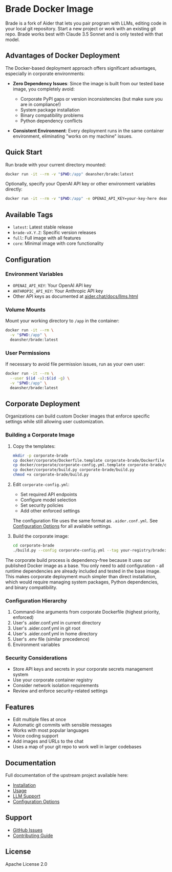 # Brade Docker Image

Brade is a fork of Aider that lets you pair program with LLMs, editing code in your local git repository.
Start a new project or work with an existing git repo.
Brade works best with Claude 3.5 Sonnet and is only tested with that model.

## Advantages of Docker Deployment

The Docker-based deployment approach offers significant advantages, especially in corporate environments:

- **Zero Dependency Issues**: Since the image is built from our tested base image, you completely avoid:
  - Corporate PyPI gaps or version inconsistencies (but make sure you are in compliance!)
  - System package installation
  - Binary compatibility problems
  - Python dependency conflicts

- **Consistent Environment**: Every deployment runs in the same container environment, eliminating "works on my machine" issues.

## Quick Start

Run brade with your current directory mounted:

```bash
docker run -it --rm -v "$PWD:/app" deansher/brade:latest
```

Optionally, specify your OpenAI API key or other environment variables directly:
```bash
docker run -it --rm -v "$PWD:/app" -e OPENAI_API_KEY=your-key-here deansher/brade:latest
```

## Available Tags

- `latest`: Latest stable release
- `brade-vX.Y.Z`: Specific version releases
- `full`: Full image with all features
- `core`: Minimal image with core functionality

## Configuration

### Environment Variables

- `OPENAI_API_KEY`: Your OpenAI API key
- `ANTHROPIC_API_KEY`: Your Anthropic API key
- Other API keys as documented at [aider.chat/docs/llms.html](https://aider.chat/docs/llms.html)

### Volume Mounts

Mount your working directory to `/app` in the container:

```bash
docker run -it --rm \
  -v "$PWD:/app" \
  deansher/brade:latest
```

### User Permissions

If necessary to avoid file permission issues, run as your own user:

```bash
docker run -it --rm \
  --user $(id -u):$(id -g) \
  -v "$PWD:/app" \
  deansher/brade:latest
```

## Corporate Deployment

Organizations can build custom Docker images that enforce specific settings while still allowing user customization.

### Building a Corporate Image

1. Copy the templates:
   ```bash
   mkdir -p corporate-brade
   cp docker/corporate/Dockerfile.template corporate-brade/Dockerfile
   cp docker/corporate/corporate-config.yml.template corporate-brade/corporate-config.yml
   cp docker/corporate/build.py corporate-brade/build.py
   chmod +x corporate-brade/build.py
   ```

2. Edit `corporate-config.yml`:
   - Set required API endpoints
   - Configure model selection
   - Set security policies
   - Add other enforced settings
   
   The configuration file uses the same format as `.aider.conf.yml`. See [Configuration Options](https://aider.chat/docs/config/options.html) for all available settings.

3. Build the corporate image:
   ```bash
   cd corporate-brade
   ./build.py --config corporate-config.yml --tag your-registry/brade:corporate
   ```

The corporate build process is dependency-free because it uses our published Docker image as a base. You only need to add configuration - all runtime dependencies are already included and tested in the base image. This makes corporate deployment much simpler than direct installation, which would require managing system packages, Python dependencies, and binary compatibility.

### Configuration Hierarchy

1. Command-line arguments from corporate Dockerfile (highest priority, enforced)
2. User's .aider.conf.yml in current directory
3. User's .aider.conf.yml in git root
4. User's .aider.conf.yml in home directory
5. User's .env file (similar precedence)
6. Environment variables

### Security Considerations

- Store API keys and secrets in your corporate secrets management system
- Use your corporate container registry
- Consider network isolation requirements
- Review and enforce security-related settings

## Features

- Edit multiple files at once
- Automatic git commits with sensible messages
- Works with most popular languages
- Voice coding support
- Add images and URLs to the chat
- Uses a map of your git repo to work well in larger codebases

## Documentation

Full documentation of the upstream project available here:
- [Installation](https://aider.chat/docs/install.html)
- [Usage](https://aider.chat/docs/usage.html)
- [LLM Support](https://aider.chat/docs/llms.html)
- [Configuration Options](https://aider.chat/docs/config/options.html)

## Support

- [GitHub Issues](https://github.com/deansher/brade/issues)
- [Contributing Guide](https://github.com/deansher/brade/blob/main/CONTRIBUTING.md)

## License

Apache License 2.0
